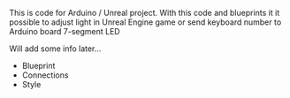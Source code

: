 This is code for Arduino / Unreal project. With this code and blueprints it it possible to adjust light in Unreal Engine game or send keyboard number to Arduino board 7-segment LED

Will add some info later...
- Blueprint
- Connections
- Style